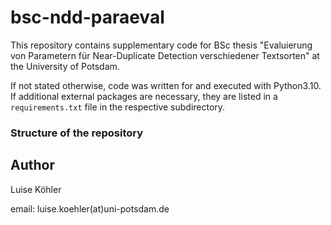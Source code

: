 # bsc-ndd-paraeval
This repository contains supplementary code for BSc thesis "Evaluierung von Parametern für Near-Duplicate Detection verschiedener Textsorten" at the University of Potsdam.

If not stated otherwise, code was written for and executed with Python3.10. If additional external packages are necessary, they are listed in a `requirements.txt` file in the respective subdirectory.


### Structure of the repository




## Author
Luise Köhler

email: luise.koehler(at)uni-potsdam.de
